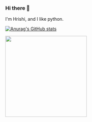 ### Hi there 👋

I'm Hrishi, and I like python.

[![Anurag's GitHub stats](https://github-readme-stats.vercel.app/api?username=hrisshizz)](https://github.com/anuraghazra/github-readme-stats)

<img src="https://github.com/hrisshizz/hrisshizz/blob/main/toxic-morty-morty-smith.gif" width=256>
